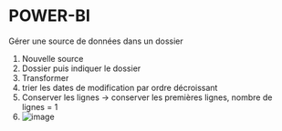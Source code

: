 # POWER-BI

Gérer une source de données dans un dossier 
1) Nouvelle source 
2) Dossier puis indiquer le dossier 
3) Transformer
4) trier les dates de modification par ordre décroissant 
5) Conserver les lignes -> conserver les premières lignes, nombre de lignes = 1 
6) ![image](https://github.com/leacamusat/POWER-BI/assets/98483324/1b24faf6-3857-4321-a49f-c35cb0c17e97)
